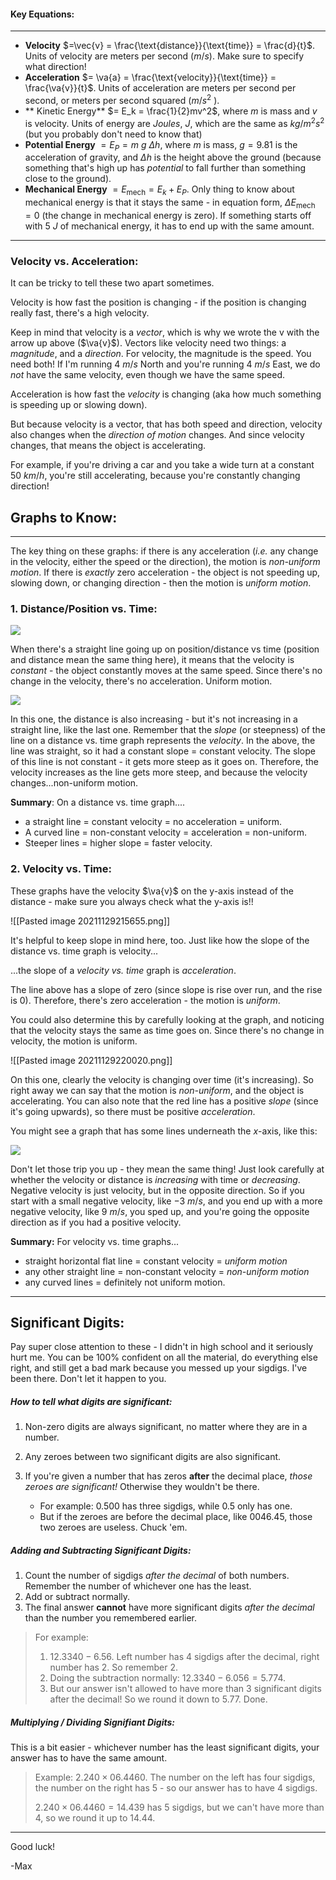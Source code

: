 #### Key Equations:
***
- **Velocity** $=\vec{v} = \frac{\text{distance}}{\text{time}} = \frac{d}{t}$. Units of velocity are meters per second ($m/s$). Make sure to specify what direction! 
- **Acceleration** $= \va{a} = \frac{\text{velocity}}{\text{time}} = \frac{\va{v}}{t}$. Units of acceleration are meters per second per second, or meters per second squared ($m/s^2$ ).
- ** Kinetic Energy** $= E_k = \frac{1}{2}mv^2$, where $m$ is mass and $v$ is velocity. Units of energy are *Joules*, $J$, which are the same as $kg/m^2 s^2$ (but you probably don't need to know that)
- **Potential Energy** $= E_P = m \ g \ \Delta h$, where $m$ is mass, $g = 9.81$ is the acceleration of gravity, and $\Delta h$ is the height above the ground (because something that's high up has *potential* to fall further than something close to the ground).
- **Mechanical Energy** $= E_\text{mech} = E_k + E_P$. Only thing to know about mechanical energy is that it stays the same - in equation form, $\Delta E_{\text{mech}} = 0$ (the change in mechanical energy is zero). If something starts off with $5 \ J$ of mechanical energy, it has to end up with the same amount. 

***

### Velocity vs. Acceleration:

It can be tricky to tell these two apart sometimes. 

Velocity is how fast the position is changing - if the position is changing really fast, there's a high velocity.

Keep in mind that velocity is a *vector*, which is why we wrote the v with the arrow up above ($\va{v}$). Vectors like velocity need two things: a *magnitude*, and a *direction*. For velocity, the magnitude is the speed. You need both! If I'm running  $4 \ m/s$ North and you're running $4 \ m/s$ East, we do *not* have the same velocity, even though we have the same speed. 

Acceleration is how fast the *velocity* is changing (aka how much something is speeding up or slowing down). 

But because velocity is a vector, that has both speed and direction, velocity also changes when the *direction of motion* changes. And since velocity changes, that means the object is accelerating.

For example, if you're driving a car and you take a wide turn at a constant $50 \ km/h$, you're still accelerating, because you're constantly changing direction!

## **Graphs to Know**:
***

The key thing on these graphs: if there is any acceleration (*i.e.* any change in the velocity, either the speed or the direction), the motion is *non-uniform motion*. If there is *exactly* zero acceleration - the object is not speeding up, slowing down, or changing direction - then the motion is *uniform motion*.

### 1. Distance/Position vs. Time:

![](http://www.physicsclassroom.com/Class/1DKin/U1L3a5.gif)

When there's a straight line going up on position/distance vs time (position and distance mean the same thing here), it means that the velocity is *constant* - the object constantly moves at the same speed. Since there's no change in the velocity, there's no acceleration. Uniform motion.

![](http://www.physicsclassroom.com/Class/1DKin/U1L3a10.gif)

In this one, the distance is also increasing - but it's not increasing in a straight line, like the last one. Remember that the *slope* (or steepness) of the line on a distance vs. time graph represents the *velocity*. In the above, the line was straight, so it had a constant slope = constant velocity. The slope of this line is not constant - it gets more steep as it goes on. Therefore, the velocity increases as the line gets more steep, and because the velocity changes...non-uniform motion. 

**Summary**: On a distance vs. time graph....
- a straight line = constant velocity = no acceleration = uniform. 
- A curved line = non-constant velocity = acceleration = non-uniform.
-  Steeper lines = higher slope = faster velocity.


### 2. Velocity vs. Time:

These graphs have the velocity $\va{v}$ on the y-axis instead of the distance - make sure you always check what the y-axis is!!

![[Pasted image 20211129215655.png]]

It's helpful to keep slope in mind here, too. Just like how the slope of the distance vs. time graph is velocity...

...the slope of a *velocity vs. time* graph is *acceleration*. 

The line above has a slope of zero (since slope is rise over run, and the rise is 0). Therefore, there's zero acceleration - the motion is *uniform*. 

You could also determine this by carefully looking at the graph, and noticing that the velocity stays the same as time goes on. Since there's no change in velocity, the motion is uniform. 

![[Pasted image 20211129220020.png]]

On this one, clearly the velocity is changing over time (it's increasing). So right away we can say that the motion is *non-uniform*, and the object is accelerating.  You can also note that the red line has a positive *slope* (since it's going upwards), so there must be positive *acceleration*. 



You might see a graph that has some lines underneath the $x$-axis, like this:

![](http://www.physicsclassroom.com/Class/1DKin/U1L4a6.gif)

Don't let those trip you up - they mean the same thing!  Just look carefully at whether the velocity or distance is *increasing* with time or *decreasing*. Negative velocity is just velocity, but in the opposite direction. So if you start with a small negative velocity, like $-3 \ m/s$, and you end up with a more negative velocity, like $9 \ m/s$, you sped up, and you're going the opposite direction as if you had a positive velocity.

**Summary:**
For velocity vs. time graphs...

- straight horizontal flat line  = constant velocity = *uniform motion*
- any other straight line = non-constant velocity = *non-uniform motion*
- any curved lines = definitely not uniform motion.


***
## Significant Digits:
Pay super close attention to these - I didn't in high school and it seriously hurt me. You can be 100% confident on all the material, do everything else right, and still get a bad mark because you messed up your sigdigs. I've been there. Don't let it happen to you. 

##### How to tell what digits are significant:

1. Non-zero digits are always significant, no matter where they are in a number.
2. Any zeroes between two significant digits are also significant. 
3. If you're given a number that has zeros **after** the decimal place, *those zeroes are significant!* Otherwise they wouldn't be there. 
	
	- For example: $0.500$ has three sigdigs, while $0.5$ only has one. 
	- But if the zeroes are before the decimal place, like $0046.45$, those two zeroes are useless. Chuck 'em. 


##### Adding and Subtracting Significant Digits:

1. Count the number of sigdigs *after the decimal* of both numbers. Remember the number of whichever one has the least.
2. Add or subtract normally. 
3. The final answer **cannot** have more significant digits *after the decimal* than the number you remembered earlier. 

>For example:
>1. $12.3340 - 6.56$. Left number has 4 sigdigs after the decimal, right number has 2. So remember 2. 
>2. Doing the subtraction normally: $12.3340 - 6.056 = 5.774.$
>3. But our answer isn't allowed to have more than 3 significant digits after the decimal! So we round it down to $5.77.$ Done. 


##### Multiplying / Dividing Signifiant Digits:

This is a bit easier - whichever number has the least significant digits, your answer has to have the same amount. 

> Example:
>$2.240 \times 06.4460$. The number on the left has four sigdigs, the number on the right has 5 - so our answer has to have 4 sigdigs. 
>
>$2.240 \times 06.4460 = 14.439$ has 5 sigdigs, but we can't have more than 4, so we round it up to $14.44$.


***

Good luck!

-Max